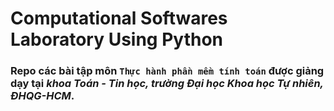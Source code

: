 # Computational Softwares Laboratory Using Python

### Repo các bài tập môn `Thực hành phần mềm tính toán` được giảng dạy tại ***khoa Toán - Tin học, trường Đại học Khoa học Tự nhiên, ĐHQG-HCM***.
